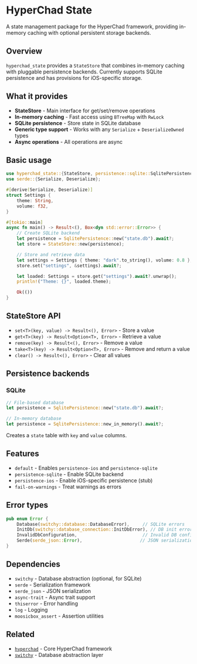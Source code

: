 # HyperChad State

A state management package for the HyperChad framework, providing in-memory caching with optional persistent storage backends.

## Overview

`hyperchad_state` provides a `StateStore` that combines in-memory caching with pluggable persistence backends. Currently supports SQLite persistence and has provisions for iOS-specific storage.

## What it provides

- **StateStore** - Main interface for get/set/remove operations
- **In-memory caching** - Fast access using `BTreeMap` with `RwLock`
- **SQLite persistence** - Store state in SQLite database
- **Generic type support** - Works with any `Serialize` + `DeserializeOwned` types
- **Async operations** - All operations are async

## Basic usage

```rust
use hyperchad_state::{StateStore, persistence::sqlite::SqlitePersistence};
use serde::{Serialize, Deserialize};

#[derive(Serialize, Deserialize)]
struct Settings {
    theme: String,
    volume: f32,
}

#[tokio::main]
async fn main() -> Result<(), Box<dyn std::error::Error>> {
    // Create SQLite backend
    let persistence = SqlitePersistence::new("state.db").await?;
    let store = StateStore::new(persistence);

    // Store and retrieve data
    let settings = Settings { theme: "dark".to_string(), volume: 0.8 };
    store.set("settings", &settings).await?;

    let loaded: Settings = store.get("settings").await?.unwrap();
    println!("Theme: {}", loaded.theme);

    Ok(())
}
```

## StateStore API

- `set<T>(key, value) -> Result<(), Error>` - Store a value
- `get<T>(key) -> Result<Option<T>, Error>` - Retrieve a value
- `remove(key) -> Result<(), Error>` - Remove a value
- `take<T>(key) -> Result<Option<T>, Error>` - Remove and return a value
- `clear() -> Result<(), Error>` - Clear all values

## Persistence backends

### SQLite

```rust
// File-based database
let persistence = SqlitePersistence::new("state.db").await?;

// In-memory database
let persistence = SqlitePersistence::new_in_memory().await?;
```

Creates a `state` table with `key` and `value` columns.

## Features

- `default` - Enables `persistence-ios` and `persistence-sqlite`
- `persistence-sqlite` - Enable SQLite backend
- `persistence-ios` - Enable iOS-specific persistence (stub)
- `fail-on-warnings` - Treat warnings as errors

## Error types

```rust
pub enum Error {
    Database(switchy::database::DatabaseError),     // SQLite errors
    InitDb(switchy::database_connection::InitDbError), // DB init errors
    InvalidDbConfiguration,                         // Invalid DB config
    Serde(serde_json::Error),                      // JSON serialization errors
}
```

## Dependencies

- `switchy` - Database abstraction (optional, for SQLite)
- `serde` - Serialization framework
- `serde_json` - JSON serialization
- `async-trait` - Async trait support
- `thiserror` - Error handling
- `log` - Logging
- `moosicbox_assert` - Assertion utilities

## Related

- [`hyperchad`](../README.md) - Core HyperChad framework
- [`switchy`](../../switchy/README.md) - Database abstraction layer

